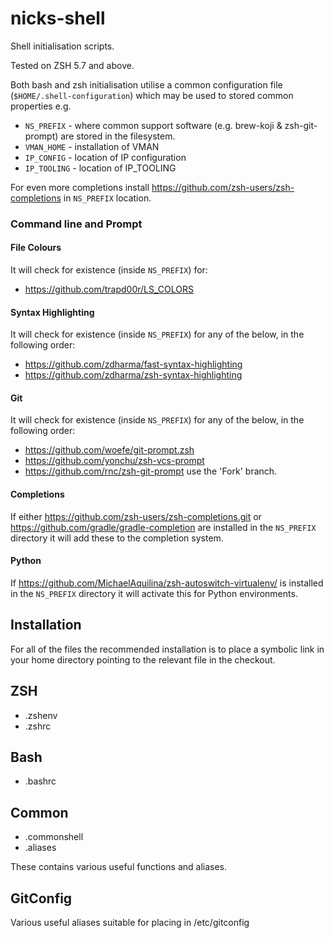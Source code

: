 nicks-shell
===========

Shell initialisation scripts.

Tested on ZSH 5.7 and above.

Both bash and zsh initialisation utilise a common configuration file (```$HOME/.shell-configuration```) which may be used to stored common properties e.g.
* `NS_PREFIX` - where common support software (e.g. brew-koji & zsh-git-prompt) are stored in the filesystem.
* `VMAN_HOME` - installation of VMAN
* `IP_CONFIG` - location of IP configuration
* `IP_TOOLING` - location of IP_TOOLING

For even more completions install https://github.com/zsh-users/zsh-completions in `NS_PREFIX` location.

### Command line and Prompt ###

#### File Colours #####

It will check for existence (inside `NS_PREFIX`) for:

* https://github.com/trapd00r/LS_COLORS

#### Syntax Highlighting ####

It will check for existence (inside `NS_PREFIX`) for any of the below, in the following order:

* https://github.com/zdharma/fast-syntax-highlighting
* https://github.com/zdharma/zsh-syntax-highlighting


#### Git ####

It will check for existence (inside `NS_PREFIX`) for any of the below, in the following order:

* https://github.com/woefe/git-prompt.zsh
* https://github.com/yonchu/zsh-vcs-prompt
* https://github.com/rnc/zsh-git-prompt use the 'Fork' branch.

#### Completions ####

If either https://github.com/zsh-users/zsh-completions.git or https://github.com/gradle/gradle-completion are
installed in the `NS_PREFIX` directory it will add these to the completion system.

#### Python ####

If https://github.com/MichaelAquilina/zsh-autoswitch-virtualenv/ is installed in the `NS_PREFIX` directory it will activate this for Python environments.


Installation
------------
For all of the files the recommended installation is to place a symbolic link in your home directory pointing to the relevant file in the checkout.

ZSH
---
* .zshenv
* .zshrc

Bash
----
* .bashrc

Common
------

* .commonshell
* .aliases

These contains various useful functions and aliases.

GitConfig
---------
Various useful aliases suitable for placing in /etc/gitconfig
